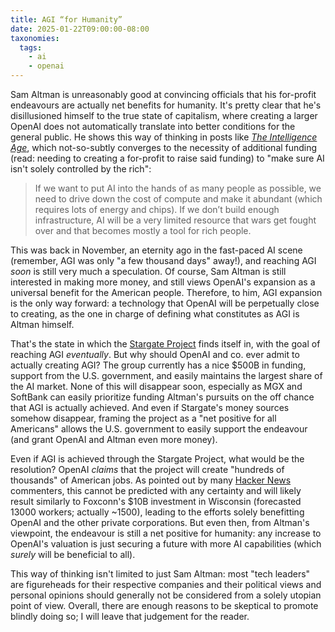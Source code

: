 ```yaml
---
title: AGI “for Humanity”
date: 2025-01-22T09:00:00-08:00
taxonomies:
  tags:
    - ai
    - openai
---
```


Sam Altman is unreasonably good at convincing officials that his for-profit endeavours are actually net benefits for humanity. It's pretty clear that he's disillusioned himself to the true state of capitalism, where creating a larger OpenAI does not automatically translate into better conditions for the general public. He shows this way of thinking in posts like [_The Intelligence Age_](https://ia.samaltman.com), which not-so-subtly converges to the necessity of additional funding (read: needing to creating a for-profit to raise said funding) to "make sure AI isn't solely controlled by the rich":
> If we want to put AI into the hands of as many people as possible, we need to drive down the cost of compute and make it abundant (which requires lots of energy and chips). If we don’t build enough infrastructure, AI will be a very limited resource that wars get fought over and that becomes mostly a tool for rich people.

This was back in November, an eternity ago in the fast-paced AI scene (remember, AGI was only "a few thousand days" away!), and reaching AGI _soon_ is still very much a speculation. Of course, Sam Altman is still interested in making more money, and still views OpenAI's expansion as a universal benefit for the American people. Therefore, to him, AGI expansion is the only way forward: a technology that OpenAI will be perpetually close to creating, as the one in charge of defining what constitutes as AGI is Altman himself.

That's the state in which the [Stargate Project](https://openai.com/index/announcing-the-stargate-project) finds itself in, with the goal of reaching AGI _eventually_. But why should OpenAI and co. ever admit to actually creating AGI? The group currently has a nice \$500B in funding, support from the U.S. government, and easily maintains the largest share of the AI market. None of this will disappear soon, especially as MGX and SoftBank can easily prioritize funding Altman's pursuits on the off chance that AGI is actually achieved. And even if Stargate's money sources somehow disappear, framing the project as a "net positive for all Americans" allows the U.S. government to easily support the endeavour (and grant OpenAI and Altman even more money).

Even if AGI is achieved through the Stargate Project, what would be the resolution? OpenAI _claims_ that the project will create "hundreds of thousands" of American jobs. As pointed out by many [Hacker News](https://news.ycombinator.com/item?id=42785891) commenters, this cannot be predicted with any certainty and will likely result similarly to Foxconn's \$10B investment in Wisconsin (forecasted 13000 workers; actually ~1500), leading to the efforts solely benefitting OpenAI and the other private corporations. But even then, from Altman's viewpoint, the endeavour is still a net positive for humanity: any increase to OpenAI's valuation is just securing a future with more AI capabilities (which _surely_ will be beneficial to all).

This way of thinking isn't limited to just Sam Altman: most "tech leaders" are figureheads for their respective companies and their political views and personal opinions should generally not be considered from a solely utopian point of view. Overall, there are enough reasons to be skeptical to promote blindly doing so; I will leave that judgement for the reader.
